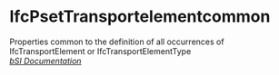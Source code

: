 IfcPsetTransportelementcommon
=============================
Properties common to the definition of all occurrences of IfcTransportElement
or IfcTransportElementType  
[ _bSI
Documentation_](https://standards.buildingsmart.org/IFC/DEV/IFC4_2/FINAL/HTML/schema/ifcproductextension/pset/pset_transportelementcommon.htm)


